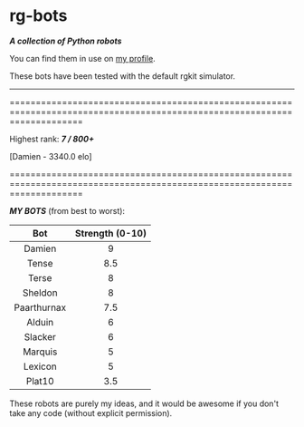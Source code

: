 rg-bots
=======

***A collection of Python robots***

You can find them in use on [my profile](http://robotgame.net/user/8867).

These bots have been tested with the default rgkit simulator.

--------------------------------------------------------------------------------------------------------------------------

==========================================================================================================================

Highest rank: ___7 / 800+___

[Damien - 3340.0 elo]

==========================================================================================================================

___MY BOTS___ (from best to worst):

| Bot       | Strength (0-10)       |
| :-------------: | :------------: |
| Damien | 9 |
| Tense | 8.5 |
| Terse     | 8 |
| Sheldon | 8 |
| Paarthurnax | 7.5 |
| Alduin      | 6 |
| Slacker       | 6 |
| Marquis     | 5 |
| Lexicon     | 5 |
| Plat10      | 3.5 |

These robots are purely my ideas, and it would be awesome if you don't take any code (without explicit permission).
